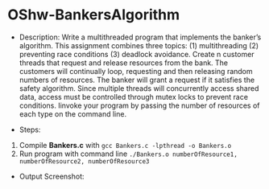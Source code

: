 # OShw-BankersAlgorithm
- Description:
Write a multithreaded program that implements the banker’s algorithm. 
This assignment combines three topics: (1) multithreading (2) preventing race conditions (3) deadlock avoidance.
Create n customer threads that request and release resources from the bank. The customers will continually loop, requesting and then releasing random numbers of resources. The banker will grant a request if it satisfies the safety algorithm.
Since multiple threads will concurrently access shared data, access must be controlled through mutex locks to prevent race conditions.
Iinvoke your program by passing the number of resources of each type on the command line.


- Steps:
1. Compile **Bankers.c** with ```gcc Bankers.c -lpthread -o Bankers.o```
2. Run program with command line ```./Bankers.o numberOfResource1, numberOfResource2, numberOfResource3```

- Output Screenshot:
